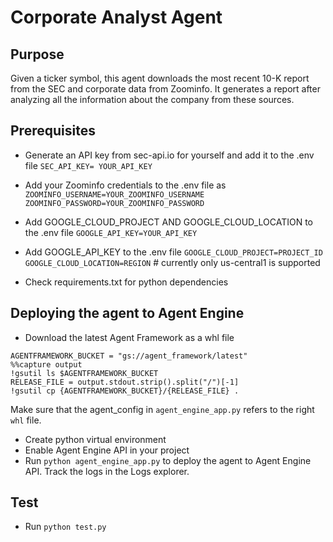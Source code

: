 # Corporate Analyst Agent

## Purpose

Given a ticker symbol, this agent downloads the most recent 10-K report from the
SEC and corporate data from Zoominfo. 
It generates a report after analyzing all the information about the company from 
these sources.

## Prerequisites
* Generate an API key from sec-api.io for yourself and add it to the .env file
`SEC_API_KEY= YOUR_API_KEY`
* Add your Zoominfo credentials to the .env file as
`ZOOMINFO_USERNAME=YOUR_ZOOMINFO_USERNAME`
`ZOOMINFO_PASSWORD=YOUR_ZOOMINFO_PASSWORD`
* Add GOOGLE_CLOUD_PROJECT AND GOOGLE_CLOUD_LOCATION to the .env file
`GOOGLE_API_KEY=YOUR_API_KEY`
* Add GOOGLE_API_KEY to the .env file
`GOOGLE_CLOUD_PROJECT=PROJECT_ID`
`GOOGLE_CLOUD_LOCATION=REGION` # currently only us-central1 is supported

* Check requirements.txt for python dependencies

## Deploying the agent to Agent Engine
* Download the latest Agent Framework as a whl file
```
AGENTFRAMEWORK_BUCKET = "gs://agent_framework/latest"
%%capture output
!gsutil ls $AGENTFRAMEWORK_BUCKET
RELEASE_FILE = output.stdout.strip().split("/")[-1]
!gsutil cp {AGENTFRAMEWORK_BUCKET}/{RELEASE_FILE} .
```
Make sure that the agent_config in `agent_engine_app.py` refers to the right `whl` file.

* Create python virtual environment
* Enable Agent Engine API in your project 
* Run `python agent_engine_app.py` to deploy the agent to Agent Engine API. Track the logs in the Logs explorer.

## Test
* Run `python test.py`
